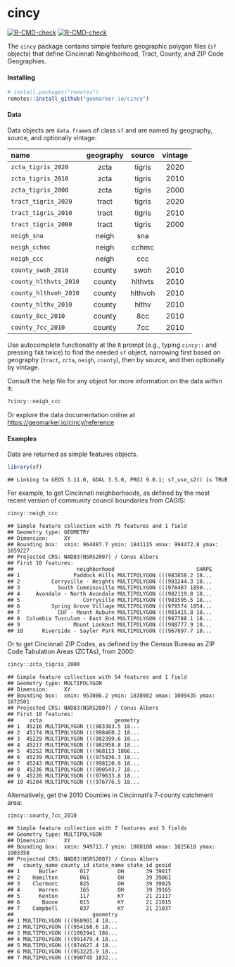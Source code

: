 
<!-- README.md is generated from README.Rmd. Please edit that file -->

# cincy

<!-- badges: start -->

[![R-CMD-check](https://github.com/geomarker-io/cincy/workflows/R-CMD-check/badge.svg)](https://github.com/geomarker-io/cincy/actions)
[![R-CMD-check](https://github.com/geomarker-io/cincy/actions/workflows/R-CMD-check.yaml/badge.svg)](https://github.com/geomarker-io/cincy/actions/workflows/R-CMD-check.yaml)
<!-- badges: end -->

The `cincy` package contains simple feature geographic polygon files
(`sf` objects) that define Cincinnati Neighborhood, Tract, County, and
ZIP Code Geographies.

#### Installing

``` r
# install.packages("remotes")
remotes::install_github("geomarker-io/cincy")
```

#### Data

Data objects are `data.frame`s of class `sf` and are named by geography,
source, and optionally vintage:

| name                  | geography | source  | vintage |
|:----------------------|:---------:|:-------:|:-------:|
| `zcta_tigris_2020`    |   zcta    | tigris  |  2020   |
| `zcta_tigris_2010`    |   zcta    | tigris  |  2010   |
| `zcta_tigris_2000`    |   zcta    | tigris  |  2000   |
| `tract_tigris_2020`   |   tract   | tigris  |  2020   |
| `tract_tigris_2010`   |   tract   | tigris  |  2010   |
| `tract_tigris_2000`   |   tract   | tigris  |  2000   |
| `neigh_sna`           |   neigh   |   sna   |         |
| `neigh_cchmc`         |   neigh   |  cchmc  |         |
| `neigh_ccc`           |   neigh   |   ccc   |         |
| `county_swoh_2010`    |  county   |  swoh   |  2010   |
| `county_hlthvts_2010` |  county   | hlthvts |  2010   |
| `county_hlthvoh_2010` |  county   | hlthvoh |  2010   |
| `county_hlthv_2010`   |  county   |  hlthv  |  2010   |
| `county_8cc_2010`     |  county   |   8cc   |  2010   |
| `county_7cc_2010`     |  county   |   7cc   |  2010   |

Use autocomplete functionality at the `R` prompt (e.g., typing `cincy::`
and pressing `TAB` twice) to find the needed `sf` object, narrowing
first based on geography (`tract`, `zcta`, `neigh`, `county`), then by
source, and then optionally by vintage.

Consult the help file for any object for more information on the data
within it:

``` r
?cincy::neigh_ccc
```

Or explore the data documentation online at
<https://geomarker.io/cincy/reference>

#### Examples

Data are returned as simple features objects.

``` r
library(sf)
```

    ## Linking to GEOS 3.11.0, GDAL 3.5.0, PROJ 9.0.1; sf_use_s2() is TRUE

For example, to get Cincinnati neighborhoods, as defined by the most
recent version of community council boundaries from CAGIS:

``` r
cincy::neigh_ccc
```

    ## Simple feature collection with 75 features and 1 field
    ## Geometry type: GEOMETRY
    ## Dimension:     XY
    ## Bounding box:  xmin: 964487.7 ymin: 1841115 xmax: 994472.8 ymax: 1859227
    ## Projected CRS: NAD83(NSRS2007) / Conus Albers
    ## First 10 features:
    ##                    neighborhood                          SHAPE
    ## 1                 Paddock Hills MULTIPOLYGON (((983858.2 18...
    ## 2          Corryville - Heights MULTIPOLYGON (((981244.3 18...
    ## 3            South Cumminsville MULTIPOLYGON (((978487 1850...
    ## 4     Avondale - North Avondale MULTIPOLYGON (((982119.8 18...
    ## 5                    Corryville MULTIPOLYGON (((981595.5 18...
    ## 6          Spring Grove Village MULTIPOLYGON (((978574 1854...
    ## 7            CUF - Mount Auburn MULTIPOLYGON (((981415.8 18...
    ## 8  Columbia Tusculum - East End MULTIPOLYGON (((987788.1 18...
    ## 9                 Mount Lookout MULTIPOLYGON (((988777.9 18...
    ## 10      Riverside - Sayler Park MULTIPOLYGON (((967897.7 18...

Or to get Cincinnati ZIP Codes, as defined by the Census Bureau as ZIP
Code Tabulation Areas (ZCTAs), from 2000:

``` r
cincy::zcta_tigris_2000
```

    ## Simple feature collection with 54 features and 1 field
    ## Geometry type: MULTIPOLYGON
    ## Dimension:     XY
    ## Bounding box:  xmin: 953086.2 ymin: 1838982 xmax: 1009435 ymax: 1872501
    ## Projected CRS: NAD83(NSRS2007) / Conus Albers
    ## First 10 features:
    ##     zcta                       geometry
    ## 1  45216 MULTIPOLYGON (((983383.5 18...
    ## 2  45174 MULTIPOLYGON (((998460.2 18...
    ## 3  45229 MULTIPOLYGON (((982399.6 18...
    ## 4  45217 MULTIPOLYGON (((982958.8 18...
    ## 5  45252 MULTIPOLYGON (((968113 1866...
    ## 6  45239 MULTIPOLYGON (((975836.3 18...
    ## 7  45243 MULTIPOLYGON (((998120.9 18...
    ## 8  45236 MULTIPOLYGON (((990543.7 18...
    ## 9  45220 MULTIPOLYGON (((979633.8 18...
    ## 10 45204 MULTIPOLYGON (((976776.5 18...

Alternatively, get the 2010 Counties in Cincinnati’s 7-county catchment
area:

``` r
cincy::county_7cc_2010
```

    ## Simple feature collection with 7 features and 5 fields
    ## Geometry type: MULTIPOLYGON
    ## Dimension:     XY
    ## Bounding box:  xmin: 949713.7 ymin: 1808108 xmax: 1025618 ymax: 1903358
    ## Projected CRS: NAD83(NSRS2007) / Conus Albers
    ##   county_name county_id state_name state_id geoid
    ## 1      Butler       017         OH       39 39017
    ## 2    Hamilton       061         OH       39 39061
    ## 3    Clermont       025         OH       39 39025
    ## 4      Warren       165         OH       39 39165
    ## 5      Kenton       117         KY       21 21117
    ## 6       Boone       015         KY       21 21015
    ## 7    Campbell       037         KY       21 21037
    ##                         geometry
    ## 1 MULTIPOLYGON (((968901.4 18...
    ## 2 MULTIPOLYGON (((954168.6 18...
    ## 3 MULTIPOLYGON (((1002941 186...
    ## 4 MULTIPOLYGON (((991479.4 18...
    ## 5 MULTIPOLYGON (((974627.4 18...
    ## 6 MULTIPOLYGON (((953225.9 18...
    ## 7 MULTIPOLYGON (((990745 1832...
